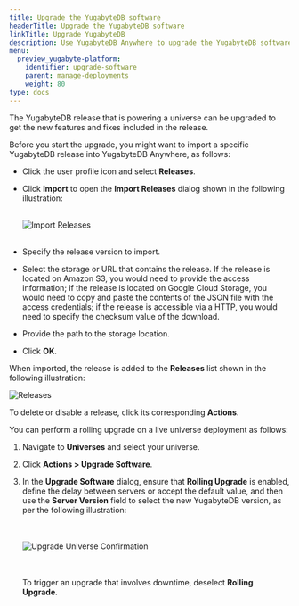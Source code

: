 ```yaml
---
title: Upgrade the YugabyteDB software
headerTitle: Upgrade the YugabyteDB software
linkTitle: Upgrade YugabyteDB
description: Use YugabyteDB Anywhere to upgrade the YugabyteDB software.
menu:
  preview_yugabyte-platform:
    identifier: upgrade-software
    parent: manage-deployments
    weight: 80
type: docs
---
```


The YugabyteDB release that is powering a universe can be upgraded to get the new features and fixes included in the release.

Before you start the upgrade, you might want to import a specific YugabyteDB release into YugabyteDB Anywhere, as follows:

- Click the user profile icon and select **Releases**.

- Click **Import** to open the **Import Releases** dialog shown in the following illustration:<br><br>

  ![Import Releases](/images/yp/import-releases.png)<br><br>

- Specify the release version to import.

- Select the storage or URL that contains the release. If the release is located on Amazon S3, you would need to provide the access information; if the release is located on Google Cloud Storage, you would need to copy and paste the contents of the JSON file with the access credentials; if the release is accessible via a HTTP, you would need to specify the checksum value of the download.

- Provide the path to the storage location.

- Click **OK**.

When imported, the release is added to the **Releases** list shown in the following illustration:

![Releases](/images/yp/releases-list.png)<br>

To delete or disable a release, click its corresponding **Actions**.

You can perform a rolling upgrade on a live universe deployment as follows:

1. Navigate to **Universes** and select your universe.

1. Click **Actions > Upgrade Software**.

1. In the **Upgrade Software** dialog, ensure that **Rolling Upgrade** is enabled, define the delay between servers or accept the default value, and then use the **Server Version** field to select the new YugabyteDB version, as per the following illustration:<br><br><br>

    ![Upgrade Universe Confirmation](/images/ee/upgrade-univ-2.png)<br><br>

    <br>To trigger an upgrade that involves downtime, deselect **Rolling Upgrade**.
